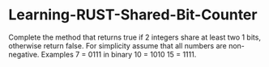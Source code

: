 # Learning-RUST-Shared-Bit-Counter
Complete the method that returns true if 2 integers share at least two 1 bits, otherwise return false. For simplicity assume that all numbers are non-negative.  Examples  7  =  0111 in binary 10  =  1010 15  =  1111.
